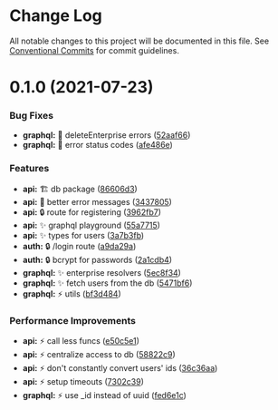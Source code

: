 # Change Log

All notable changes to this project will be documented in this file.
See [Conventional Commits](https://conventionalcommits.org) for commit guidelines.

# 0.1.0 (2021-07-23)


### Bug Fixes

* **graphql:** :bug: deleteEnterprise errors ([52aaf66](https://github.com/Redinn-Labs/redinn-core/commit/52aaf666bcaa56113c629e3df5793967775d3fd0))
* **graphql:** :goal_net: error status codes ([afe486e](https://github.com/Redinn-Labs/redinn-core/commit/afe486efb5a2e7d06343b61c5855000fd43a399f))


### Features

* **api:** :building_construction: db package ([86606d3](https://github.com/Redinn-Labs/redinn-core/commit/86606d36f3ab757357fb1f767f6056e8b485d686))
* **api:** :goal_net: better error messages ([3437805](https://github.com/Redinn-Labs/redinn-core/commit/343780580e2e385d5e7b776d7622bc9e03af23ee))
* **api:** :lock: route for registering ([3962fb7](https://github.com/Redinn-Labs/redinn-core/commit/3962fb7431e8743c803558b922cf29b0df9ddf8f))
* **api:** :sparkles: graphql playground ([55a7715](https://github.com/Redinn-Labs/redinn-core/commit/55a7715fc792b28fd4bf42d3109a836b44ef76c3))
* **api:** :sparkles: types for users ([3a7b3fb](https://github.com/Redinn-Labs/redinn-core/commit/3a7b3fbf01ccb2d8deb1b96fb20c2a12aeb4d271))
* **auth:** :lock: /login route ([a9da29a](https://github.com/Redinn-Labs/redinn-core/commit/a9da29a94e0970694c20366b2a3f66d1150b263a))
* **auth:** :lock: bcrypt for passwords ([2a1cdb4](https://github.com/Redinn-Labs/redinn-core/commit/2a1cdb4fea48b78baf7ce367944fb07f3ddcbb3c))
* **graphql:** :sparkles: enterprise resolvers ([5ec8f34](https://github.com/Redinn-Labs/redinn-core/commit/5ec8f34fefff12ea966aa48697ae57b54b53e297))
* **graphql:** :sparkles: fetch users from the db ([5471bf6](https://github.com/Redinn-Labs/redinn-core/commit/5471bf635e2394517cbcd8a04a728fc1400ce2fe))
* **graphql:** :zap: utils ([bf3d484](https://github.com/Redinn-Labs/redinn-core/commit/bf3d484c5689cdaabb1d3f2d3240a725690ac82b))


### Performance Improvements

* **api:** :zap: call less funcs ([e50c5e1](https://github.com/Redinn-Labs/redinn-core/commit/e50c5e1707866d3b80a27f891bda99087ff843e2))
* **api:** :zap: centralize access to db ([58822c9](https://github.com/Redinn-Labs/redinn-core/commit/58822c9407dc0538456fa6c5de4a2bbc0d84a14b))
* **api:** :zap: don't constantly convert users' ids ([36c36aa](https://github.com/Redinn-Labs/redinn-core/commit/36c36aa6522d0f3b528141bf1e1a5ef8c9de7560))
* **api:** :zap: setup timeouts ([7302c39](https://github.com/Redinn-Labs/redinn-core/commit/7302c3988a4dc5b039242933e27a31507bf7fe42))
* **graphql:** :zap: use _id instead of uuid ([fed6e1c](https://github.com/Redinn-Labs/redinn-core/commit/fed6e1ccc527a9763b79c5f44400dc6cedcde1e5))
